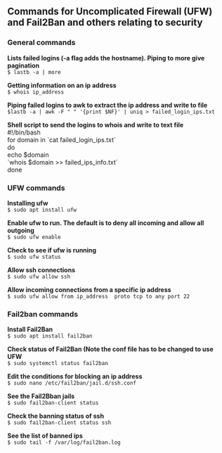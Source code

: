 ## Commands for Uncomplicated Firewall (UFW) and Fail2Ban and others relating to security

### General commands

**Lists failed logins (-a flag adds the hostname). Piping to more give pagination**\
`$ lastb -a | more`

**Getting information on an ip address**\
`$ whois ip_address`

**Piping failed logins to awk to extract the ip address and write to file**\
`$lastb -a | awk -F " " '{print $NF}' | uniq > failed_login_ips.txt` 

**Shell script to send the logins to whois and write to text file**\
#!/bin/bash\
for domain in \`cat failed_login_ips.txt\`\
do\
   echo $domain\
   \`whois $domain >> failed_ips_info.txt\`\
done


### UFW commands
**Installing ufw**\
`$ sudo apt install ufw`

**Enable ufw to run. The default is to deny all incoming and allow all outgoing**\
`$ sudo ufw enable`

**Check to see if ufw is running**\
`$ sudo ufw status`

**Allow ssh connections**\
`$ sudo ufw allow ssh`

**Allow incoming connections from a specific ip address**\
`$ sudo ufw allow from ip_address  proto tcp to any port 22`

### Fail2ban commands

**Install Fail2Ban**\
`$ sudo apt install fail2ban`

**Check status of Fail2Ban (Note the conf file has to be changed to use UFW**\
`$ sudo systemctl status fail2ban`

**Edit the conditions for blocking an ip address**\
`$ sudo nano /etc/fail2ban/jail.d/ssh.conf`

**See the Fail2Bban jails**\
`$ sudo fail2ban-client status`

**Check the banning status of ssh**\
`$ sudo fail2ban-client status ssh`

**See the list of banned ips**\
`$ sudo tail -f /var/log/fail2ban.log`
